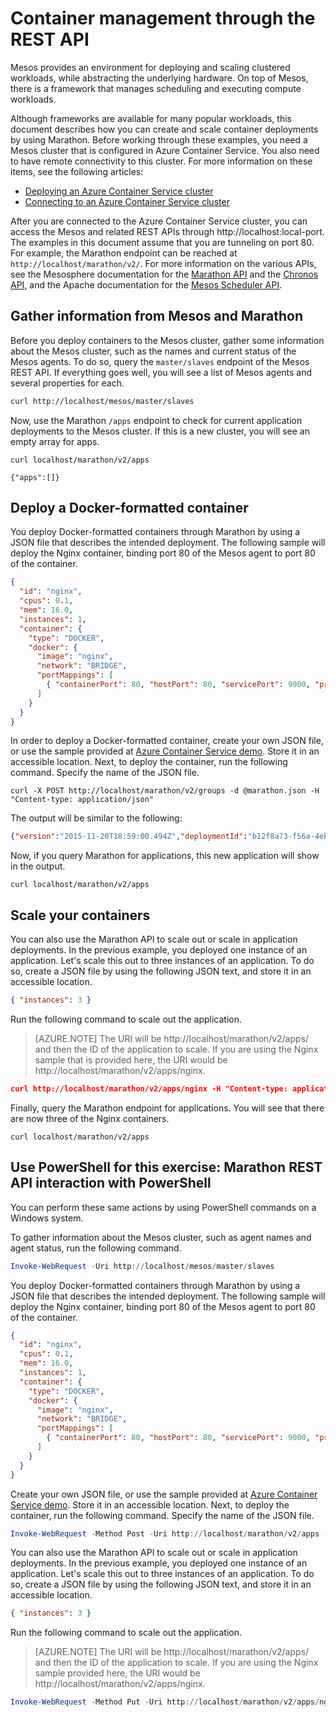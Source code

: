 <properties
   pageTitle="Azure Container Service container management through the REST API | Microsoft Azure"
   description="Deploy containers to an Azure Container Service Mesos cluster by using the Marathon REST API."
   services="container-service"
   documentationCenter=""
   authors="neilpeterson"
   manager="timlt"
   editor=""
   tags="acs, azure-container-service"
   keywords="Docker, Containers, Micro-services, Mesos, Azure"/>

<tags
   ms.service="container-service"
   ms.devlang="na"
   ms.topic="get-started-article"
   ms.tgt_pltfrm="na"
   ms.workload="na"
   ms.date="02/16/2016"
   ms.author="nepeters"/>

# Container management through the REST API

Mesos provides an environment for deploying and scaling clustered workloads, while abstracting the underlying hardware. On top of Mesos, there is a framework that manages scheduling and executing compute workloads.

Although frameworks are available for many popular workloads, this document describes how you can create and scale container deployments by using Marathon. Before working through these examples, you need a Mesos cluster that is configured in Azure Container Service. You also need to have remote connectivity to this cluster. For more information on these items, see the following articles:

- [Deploying an Azure Container Service cluster](./container-service-deployment.md)
- [Connecting to an Azure Container Service cluster](./container-service-connect.md)

After you are connected to the Azure Container Service cluster, you can access the Mesos and related REST APIs through http://localhost:local-port. The examples in this document assume that you are tunneling on port 80. For example, the Marathon endpoint can be reached at `http://localhost/marathon/v2/`. For more information on the various APIs, see the Mesosphere documentation for the [Marathon
API](https://mesosphere.github.io/marathon/docs/rest-api.html) and the
[Chronos API](https://mesos.github.io/chronos/docs/api.html), and the
Apache documentation for the [Mesos Scheduler
API](http://mesos.apache.org/documentation/latest/scheduler-http-api/).

## Gather information from Mesos and Marathon

Before you deploy containers to the Mesos cluster, gather some
information about the Mesos cluster, such as the names and current
status of the Mesos agents. To do so, query the `master/slaves`
endpoint of the Mesos REST API. If everything goes well, you will see a list of Mesos agents and several properties for each.

```bash
curl http://localhost/mesos/master/slaves
```

Now, use the Marathon `/apps` endpoint to check for current application deployments to the Mesos cluster. If this is a new cluster, you will see an empty array for apps.

```
curl localhost/marathon/v2/apps

{"apps":[]}
```

## Deploy a Docker-formatted container

You deploy Docker-formatted containers through Marathon by using a JSON file that describes the intended deployment. The following sample will deploy the Nginx container, binding port 80 of the Mesos agent to port 80 of the container.

```json
{
  "id": "nginx",
  "cpus": 0.1,
  "mem": 16.0,
  "instances": 1,
  "container": {
    "type": "DOCKER",
    "docker": {
      "image": "nginx",
      "network": "BRIDGE",
      "portMappings": [
        { "containerPort": 80, "hostPort": 80, "servicePort": 9000, "protocol": "tcp" }
      ]
    }
  }
}
```

In order to deploy a Docker-formatted container, create your own JSON file, or use the sample provided at [Azure Container Service demo](https://raw.githubusercontent.com/rgardler/AzureDevTestDeploy/master/marathon/marathon.json). Store it in an accessible location. Next, to deploy the container, run the following command. Specify the name of the JSON file.

```
curl -X POST http://localhost/marathon/v2/groups -d @marathon.json -H "Content-type: application/json"
```

The output will be similar to the following:

```json
{"version":"2015-11-20T18:59:00.494Z","deploymentId":"b12f8a73-f56a-4eb1-9375-4ac026d6cdec"}
```

Now, if you query Marathon for applications, this new application will show in the output.

```
curl localhost/marathon/v2/apps
```

## Scale your containers

You can also use the Marathon API to scale out or scale in application deployments. In the previous example, you deployed one instance of an application. Let's scale this out to three instances of an application. To do so, create a JSON file by using the following JSON text, and store it in an accessible location.

```json
{ "instances": 3 }
```

Run the following command to scale out the application.

>[AZURE.NOTE] The URI will be http://localhost/marathon/v2/apps/ and then the ID of the application to scale. If you are using the Nginx sample that is provided here, the URI would be http://localhost/marathon/v2/apps/nginx.

```json
curl http://localhost/marathon/v2/apps/nginx -H "Content-type: application/json" -X PUT -d @scale.json
```

Finally, query the Marathon endpoint for applications. You will see that there are now three of the Nginx containers.

```
curl localhost/marathon/v2/apps
```

## Use PowerShell for this exercise: Marathon REST API interaction with PowerShell

You can perform these same actions by using PowerShell commands on a Windows system.

To gather information about the Mesos cluster, such as agent names and agent status, run the following command.

```powershell
Invoke-WebRequest -Uri http://localhost/mesos/master/slaves
```

You deploy Docker-formatted containers through Marathon by using a JSON file that describes the intended deployment. The following sample will deploy the Nginx container, binding port 80 of the Mesos agent to port 80 of the container.

```json
{
  "id": "nginx",
  "cpus": 0.1,
  "mem": 16.0,
  "instances": 1,
  "container": {
    "type": "DOCKER",
    "docker": {
      "image": "nginx",
      "network": "BRIDGE",
      "portMappings": [
        { "containerPort": 80, "hostPort": 80, "servicePort": 9000, "protocol": "tcp" }
      ]
    }
  }
}
```

Create your own JSON file, or use the sample provided at [Azure Container Service demo](https://raw.githubusercontent.com/rgardler/AzureDevTestDeploy/master/marathon/marathon.json). Store it in an accessible location. Next, to deploy the container, run the following command. Specify the name of the JSON file.

```powershell
Invoke-WebRequest -Method Post -Uri http://localhost/marathon/v2/apps -ContentType application/json -InFile 'c:\marathon.json'
```

You can also use the Marathon API to scale out or scale in application deployments. In the previous example, you deployed one instance of an application. Let's scale this out to three instances of an application. To do so, create a JSON file by using the following JSON text, and store it in an accessible location.

```json
{ "instances": 3 }
```

Run the following command to scale out the application.

> [AZURE.NOTE] The URI will be http://localhost/marathon/v2/apps/ and then the ID of the application to scale. If you are using the Nginx sample provided here, the URI would be http://localhost/marathon/v2/apps/nginx.

```powershell
Invoke-WebRequest -Method Put -Uri http://localhost/marathon/v2/apps/nginx -ContentType application/json -InFile 'c:\scale.json'
```
